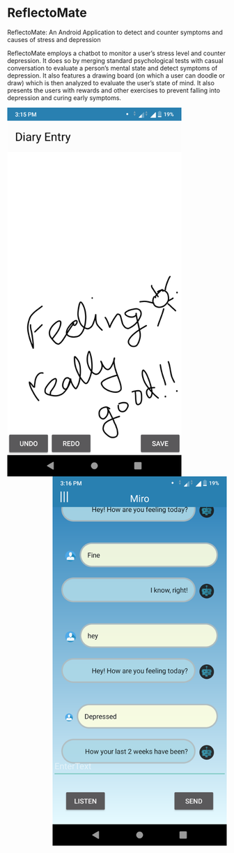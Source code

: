 # ReflectoMate
ReflectoMate: An Android Application to detect and counter symptoms and causes of stress and depression

ReflectoMate employs a chatbot to monitor a user’s stress level and counter depression. It does so by merging standard psychological tests with casual conversation to evaluate a person’s mental state and detect symptoms of depression.
It also features a drawing board (on which a user can doodle or draw) which is then analyzed to evaluate the user’s state of mind.
It also presents the users with rewards and other exercises to prevent falling into depression and curing early symptoms.



<img src="Screenshots/img1.png" width="400" title="Miro" align="left"/>     
<img src="Screenshots/img2.png" width="400" title="Miro" align="right"/>    


